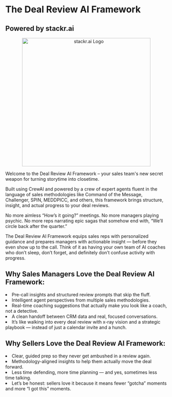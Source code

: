 # The Deal Review AI Framework
## Powered by stackr.ai
<p align="center">
  <img src="https://github.com/user-attachments/assets/533dff19-8e4a-4b92-b311-6e990c164b41" alt="stackr.ai Logo" width=400/>
</p>  

Welcome to the Deal Review AI Framework – your sales team's new secret weapon for turning storytime into closetime.

Built using CrewAI and powered by a crew of expert agents fluent in the language of sales methodologies like Command of the Message, Challenger, SPIN, MEDDPICC, and others, this framework brings structure, insight, and actual progress to your deal reviews.

No more aimless “How’s it going?” meetings. No more managers playing psychic. No more reps narrating epic sagas that somehow end with, “We’ll circle back after the quarter.”

The Deal Review AI Framework equips sales reps with personalized guidance and prepares managers with actionable insight — before they even show up to the call. Think of it as having your own team of AI coaches who don’t sleep, don’t forget, and definitely don’t confuse activity with progress.

## Why Sales Managers Love the Deal Review AI Framework:

<l>
  <li>Pre-call insights and structured review prompts that skip the fluff.</li>
  <li>Intelligent agent perspectives from multiple sales methodologies.</li>
  <li>Real-time coaching suggestions that actually make you look like a coach, not a detective.</li>
  <li>A clean handoff between CRM data and real, focused conversations.</li>
  <li>It’s like walking into every deal review with x-ray vision and a strategic playbook — instead of just a calendar invite and a hunch.</li>
</l>

## Why Sellers Love the Deal Review AI Framework:
<l>
  <li>Clear, guided prep so they never get ambushed in a review again.</li>
  <li>Methodology-aligned insights to help them actually move the deal forward.</li>
  <li>Less time defending, more time planning — and yes, sometimes less time talking.</li>
  <li>Let’s be honest: sellers love it because it means fewer “gotcha” moments and more “I got this” moments.</li>
</l>
